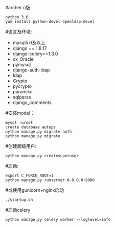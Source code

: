 #archer o版

````
python 3.6
yum install python-devel openldap-devel
````

#语言及环境:
* mysql5.6及以上
* django == 1.8.17
* django-celery==1.3.0
* cx_Oracle
* pymysql
* django-auth-ldap
* ldap
* Crypto
* pycrypto
* paramiko
* sqlparse
* django_comments

#安装model：
````
mysql -uroot
create database autops
python manage.py migrate auth
python manage.py migrate
````
#创建超级用户:
````
python manage.py createsuperuser
````
#启动:
````
export C_FORCE_ROOT=1
python manage.py runserver 0.0.0.0:8080
````
#或使用gunicorn+nginx启动
````
./startup.sh
````

#启动celery
````
python manage.py celery worker --loglevel=info 
````
